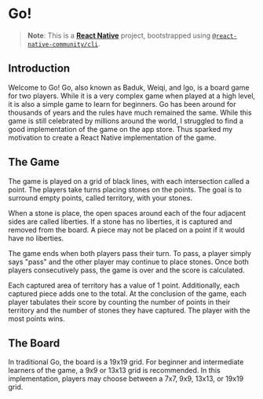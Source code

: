 # Go!

>**Note**: This is a [**React Native**](https://reactnative.dev) project, bootstrapped using [`@react-native-community/cli`](https://github.com/react-native-community/cli).

## Introduction

Welcome to Go! Go, also known as Baduk, Weiqi, and Igo, is a board game for two players. While it is a very complex game when played at a high level, it is also a simple game to learn for beginners. Go has been around for thousands of years and the rules have much remained the same. While this game is still celebrated by millions around the world, I struggled to find a good implementation of the game on the app store. Thus sparked my motivation to create a React Native implementation of the game.

## The Game

The game is played on a grid of black lines, with each intersection called a point. The players take turns placing stones on the points. The goal is to surround empty points, called territory, with your stones.

When a stone is place, the open spaces around each of the four adjacent sides are called liberties. If a stone has no liberties, it is captured and removed from the board. A piece may not be placed on a point if it would have no liberties.

The game ends when both players pass their turn. To pass, a player simply says "pass" and the other player may continue to place stones. Once both players consecutively pass, the game is over and the score is calculated.

Each captured area of territory has a value of 1 point. Additionally, each captured piece adds one to the total. At the conclusion of the game, each player tabulates their score by counting the number of points in their territory and the number of stones they have captured. The player with the most points wins.

## The Board

In traditional Go, the board is a 19x19 grid. For beginner and intermediate learners of the game, a 9x9 or 13x13 grid is recommended. In this implementation, players may choose between a 7x7, 9x9, 13x13, or 19x19 grid.
